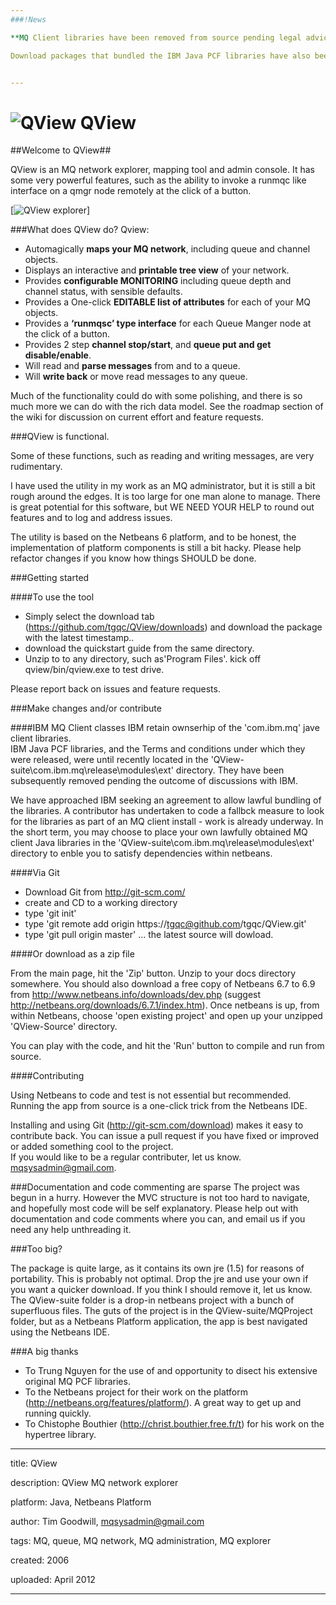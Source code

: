```yaml
---
###!News

**MQ Client libraries have been removed from source pending legal advice from IBM**

Download packages that bundled the IBM Java PCF libraries have also been removed. A contributer has undertaken to replace them in the short term with packages that utilise the PCF libraries that are bundled with the free IBM MQ Client install which is available from IBM at http://www-304.ibm.com/support/docview.wss?rs=171&uid=swg24019253&loc=en_US&cs=utf-8&lang=en


---
```



![QView](https://github.com/tgqc/QView/raw/master/qview_icon.jpg)   QView 
=====


##Welcome to QView##



QView is an MQ network explorer, mapping tool and admin console.
It has some very powerful features, such as the ability to invoke a runmqc like interface on a qmgr node remotely at the click of a button.

[![QView explorer](https://github.com/tgqc/QView/raw/master/qview_screenshot.jpg)] 

###What does QView do?
Qview:

* Automagically **maps your MQ network**, including queue and channel objects.
* Displays an interactive and **printable tree view** of your network.
* Provides **configurable MONITORING** including queue depth and channel status, with sensible defaults.
* Provides a One-click **EDITABLE list of attributes** for each of your MQ objects.
* Provides a **‘runmqsc’ type interface** for each Queue Manger node at the click of a button.
* Provides 2 step **channel stop/start**, and **queue put and get disable/enable**.
* Will read and **parse messages** from and to a queue.
* Will **write back** or move read messages to any queue.

Much of the functionality could do with some polishing, and there is so much more we can do with the rich data model. 
See the roadmap section of the wiki for discussion on current effort and feature requests.

###QView is functional.

Some of these functions, such as reading and writing messages, are very rudimentary.  

I have used the utility in my work as an MQ administrator, but it is still a bit rough around the edges. It is too large for one man alone to manage. There is great potential for this software, but WE NEED YOUR HELP to round out features and to log and address issues.

The utility is based on the Netbeans 6 platform, and to be honest, the implementation of platform components is still a bit hacky. Please help refactor changes if you know how things SHOULD be done.


###Getting started

####To use the tool
* Simply select the download tab (https://github.com/tgqc/QView/downloads) and download the package with the latest timestamp.. 
* download the quickstart guide from the same directory.
* Unzip to to any directory, such as'Program Files'. kick off qview/bin/qview.exe to test drive.

Please report back on issues and feature requests.

###Make changes and/or contribute

####IBM MQ Client classes
IBM retain ownserhip of the 'com.ibm.mq' jave client libraries.  
IBM Java PCF libraries, and the Terms and conditions under which they were released, were until recently located in the 'QView-suite\com.ibm.mq\release\modules\ext' directory. They have been subsequently removed pending the outcome of discussions with IBM.

We have approached IBM seeking an agreement to allow lawful bundling of the libraries. A contributor has undertaken to code a fallbck measure to look for the libraries as part of an MQ client install - work is already underway.
In the short term, you may choose to place your own lawfully obtained MQ client Java libraries in the 'QView-suite\com.ibm.mq\release\modules\ext' directory to enble you to satisfy dependencies within netbeans.

####Via Git
* Download Git from http://git-scm.com/
* create and CD to a working directory
* type 'git init'
* type 'git remote add origin https://tgqc@github.com/tgqc/QView.git'
* type 'git pull origin master' ... the latest source will dowload.

####Or download as a zip file

From the main page, hit the 'Zip' button. Unzip to your docs directory somewhere.
You should also download a free copy of Netbeans 6.7 to 6.9 from http://www.netbeans.info/downloads/dev.php (suggest http://netbeans.org/downloads/6.7.1/index.htm). Once netbeans is up, from within Netbeans, choose 'open existing project' and open up your unzipped 'QView-Source' directory.

You can play with the code, and hit the 'Run' button to compile and run from source.

####Contributing

Using Netbeans to code and test is not essential but recommended. Running the app from source is a one-click trick from the Netbeans IDE.

Installing and using Git (http://git-scm.com/download) makes it easy to contribute back. You can issue a pull request if you have fixed or improved or added something cool to the project.  
If you would like to be a regular contributer, let us know. mqsysadmin@gmail.com.

###Documentation and code commenting are sparse
The project was begun in a hurry. However the MVC structure is not too hard to navigate, and hopefully most code will be self explanatory. Please help out with documentation and code comments where you can, and email us if you need any help unthreading it.

###Too big?

The package is quite large, as it contains its own jre (1.5) for reasons of portability. This is probably not optimal. Drop the jre and use your own if you want a quicker download. If you think I should remove it, let us know.
The QView-suite folder is a drop-in netbeans project with a bunch of superfluous files. The guts of the project is in the QView-suite/MQProject folder, but as a Netbeans Platform application, the app is best navigated using the Netbeans IDE.

###A big thanks
* To Trung Nguyen for the use of and opportunity to disect his extensive original MQ PCF libraries.
* To the Netbeans project for their work on the platform (http://netbeans.org/features/platform/). A great way to get up and running quickly.
* To Chistophe Bouthier (http://christ.bouthier.free.fr/t) for his work on the hypertree library.


---
title: QView

description: QView MQ network explorer

platform: Java, Netbeans Platform

author: Tim Goodwill, mqsysadmin@gmail.com

tags: MQ, queue, MQ network, MQ administration, MQ explorer

created:  2006

uploaded: April 2012

---